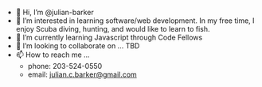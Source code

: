- 👋 Hi, I’m @julian-barker
- 👀 I’m interested in learning software/web development. In my free time, I enjoy Scuba diving, hunting, and would like to learn to fish.
- 🌱 I’m currently learning Javascript through Code Fellows
- 💞️ I’m looking to collaborate on ... TBD
- 📫 How to reach me ...
    - phone: 203-524-0550
    - email: julian.c.barker@gmail.com

<!---
julian-barker/julian-barker is a ✨ special ✨ repository because its `README.md` (this file) appears on your GitHub profile.
You can click the Preview link to take a look at your changes.
--->
